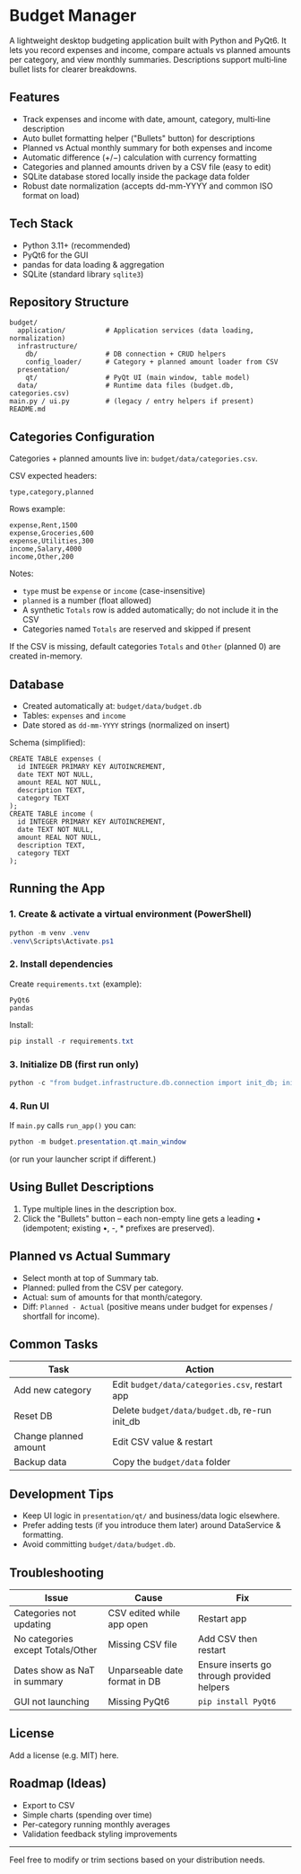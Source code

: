 # Budget Manager

A lightweight desktop budgeting application built with Python and PyQt6. It lets you record expenses and income, compare actuals vs planned amounts per category, and view monthly summaries. Descriptions support multi‑line bullet lists for clearer breakdowns.

## Features
- Track expenses and income with date, amount, category, multi‑line description
- Auto bullet formatting helper ("Bullets" button) for descriptions
- Planned vs Actual monthly summary for both expenses and income
- Automatic difference (+/−) calculation with currency formatting
- Categories and planned amounts driven by a CSV file (easy to edit)
- SQLite database stored locally inside the package data folder
- Robust date normalization (accepts dd-mm-YYYY and common ISO format on load)

## Tech Stack
- Python 3.11+ (recommended)
- PyQt6 for the GUI
- pandas for data loading & aggregation
- SQLite (standard library `sqlite3`)

## Repository Structure
```
budget/
  application/          # Application services (data loading, normalization)
  infrastructure/
    db/                 # DB connection + CRUD helpers
    config_loader/      # Category + planned amount loader from CSV
  presentation/
    qt/                 # PyQt UI (main window, table model)
  data/                 # Runtime data files (budget.db, categories.csv)
main.py / ui.py         # (legacy / entry helpers if present)
README.md
```

## Categories Configuration
Categories + planned amounts live in: `budget/data/categories.csv`.

CSV expected headers:
```
type,category,planned
```
Rows example:
```
expense,Rent,1500
expense,Groceries,600
expense,Utilities,300
income,Salary,4000
income,Other,200
```
Notes:
- `type` must be `expense` or `income` (case-insensitive)
- `planned` is a number (float allowed)
- A synthetic `Totals` row is added automatically; do not include it in the CSV
- Categories named `Totals` are reserved and skipped if present

If the CSV is missing, default categories `Totals` and `Other` (planned 0) are created in-memory.

## Database
- Created automatically at: `budget/data/budget.db`
- Tables: `expenses` and `income`
- Date stored as `dd-mm-YYYY` strings (normalized on insert)

Schema (simplified):
```
CREATE TABLE expenses (
  id INTEGER PRIMARY KEY AUTOINCREMENT,
  date TEXT NOT NULL,
  amount REAL NOT NULL,
  description TEXT,
  category TEXT
);
CREATE TABLE income (
  id INTEGER PRIMARY KEY AUTOINCREMENT,
  date TEXT NOT NULL,
  amount REAL NOT NULL,
  description TEXT,
  category TEXT
);
```

## Running the App
### 1. Create & activate a virtual environment (PowerShell)
```powershell
python -m venv .venv
.venv\Scripts\Activate.ps1
```

### 2. Install dependencies
Create `requirements.txt` (example):
```
PyQt6
pandas
```
Install:
```powershell
pip install -r requirements.txt
```

### 3. Initialize DB (first run only)
```powershell
python -c "from budget.infrastructure.db.connection import init_db; init_db(); print('DB ready')"
```

### 4. Run UI
If `main.py` calls `run_app()` you can:
```powershell
python -m budget.presentation.qt.main_window
```
(or run your launcher script if different.)

## Using Bullet Descriptions
1. Type multiple lines in the description box.
2. Click the "Bullets" button – each non-empty line gets a leading • (idempotent; existing •, -, * prefixes are preserved).

## Planned vs Actual Summary
- Select month at top of Summary tab.
- Planned: pulled from the CSV per category.
- Actual: sum of amounts for that month/category.
- Diff: `Planned - Actual` (positive means under budget for expenses / shortfall for income).

## Common Tasks
| Task | Action |
|------|--------|
| Add new category | Edit `budget/data/categories.csv`, restart app |
| Reset DB | Delete `budget/data/budget.db`, re-run init_db |
| Change planned amount | Edit CSV value & restart |
| Backup data | Copy the `budget/data` folder |

## Development Tips
- Keep UI logic in `presentation/qt/` and business/data logic elsewhere.
- Prefer adding tests (if you introduce them later) around DataService & formatting.
- Avoid committing `budget/data/budget.db`.

## Troubleshooting
| Issue | Cause | Fix |
|-------|-------|-----|
| Categories not updating | CSV edited while app open | Restart app |
| No categories except Totals/Other | Missing CSV file | Add CSV then restart |
| Dates show as NaT in summary | Unparseable date format in DB | Ensure inserts go through provided helpers |
| GUI not launching | Missing PyQt6 | `pip install PyQt6` |

## License
Add a license (e.g. MIT) here.

## Roadmap (Ideas)
- Export to CSV
- Simple charts (spending over time)
- Per-category running monthly averages
- Validation feedback styling improvements

---
Feel free to modify or trim sections based on your distribution needs.

